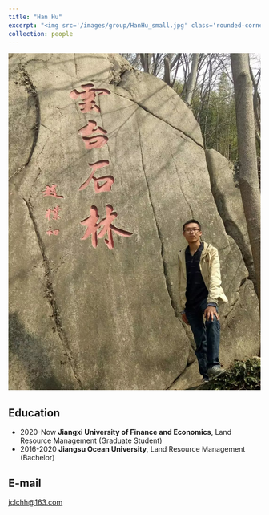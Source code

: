 ```yaml
---
title: "Han Hu"
excerpt: "<img src='/images/group/HanHu_small.jpg' class='rounded-corners'><br/>Graduate Student (2020)"
collection: people
---
```

<img src='/images/group/HanHu.jpg' class='rounded-corners'>

## Education
* 2020-Now **Jiangxi University of Finance and Economics**, Land Resource Management (Graduate Student)
* 2016-2020 **Jiangsu Ocean University**, Land Resource Management (Bachelor)

## E-mail
jclchh@163.com
